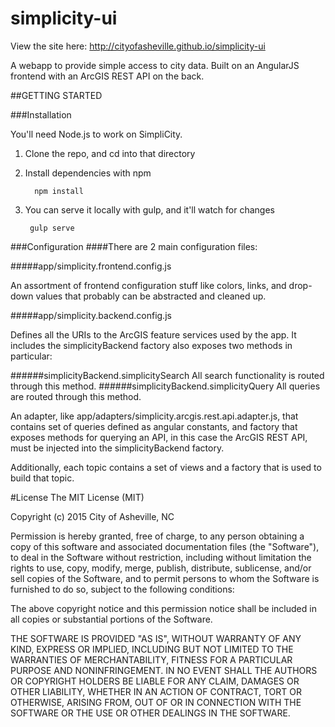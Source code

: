 simplicity-ui
=============

View the site here:
http://cityofasheville.github.io/simplicity-ui

A webapp to provide simple access to city data. Built on an AngularJS frontend with an ArcGIS REST API on the back.


##GETTING STARTED

###Installation

You'll need Node.js to work on SimpliCity. 

1. Clone the repo, and cd into that directory
2. Install dependencies with npm

         npm install
3. You can serve it locally with gulp, and it'll watch for changes
         
        gulp serve

###Configuration
####There are 2 main configuration files:

#####app/simplicity.frontend.config.js

An assortment of frontend configuration stuff like colors, links, and drop-down values that probably can be abstracted and cleaned up.

#####app/simplicity.backend.config.js

Defines all the URIs to the ArcGIS feature services used by the app. It includes the simplicityBackend factory also exposes two methods in particular:

######simplicityBackend.simplicitySearch
  All search functionality is routed through this method.
######simplicityBackend.simplicityQuery
  All queries are routed through this method.

An adapter, like app/adapters/simplicity.arcgis.rest.api.adapter.js, that contains set of queries defined as angular constants, and factory that exposes methods for querying an API, in this case the ArcGIS REST API, must be injected into the simplicityBackend factory.

Additionally, each topic contains a set of views and a factory that is used to build that topic.


#License
The MIT License (MIT)

Copyright (c) 2015 City of Asheville, NC

Permission is hereby granted, free of charge, to any person obtaining a copy of this software and associated documentation files (the "Software"), to deal in the Software without restriction, including without limitation the rights to use, copy, modify, merge, publish, distribute, sublicense, and/or sell copies of the Software, and to permit persons to whom the Software is furnished to do so, subject to the following conditions:

The above copyright notice and this permission notice shall be included in all copies or substantial portions of the Software.

THE SOFTWARE IS PROVIDED "AS IS", WITHOUT WARRANTY OF ANY KIND, EXPRESS OR IMPLIED, INCLUDING BUT NOT LIMITED TO THE WARRANTIES OF MERCHANTABILITY, FITNESS FOR A PARTICULAR PURPOSE AND NONINFRINGEMENT. IN NO EVENT SHALL THE AUTHORS OR COPYRIGHT HOLDERS BE LIABLE FOR ANY CLAIM, DAMAGES OR OTHER LIABILITY, WHETHER IN AN ACTION OF CONTRACT, TORT OR OTHERWISE, ARISING FROM, OUT OF OR IN CONNECTION WITH THE SOFTWARE OR THE USE OR OTHER DEALINGS IN THE SOFTWARE.
